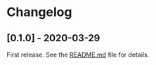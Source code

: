 
# Changelog

## [0.1.0] - 2020-03-29

First release. See the [README.md](/README.md) file for details.
